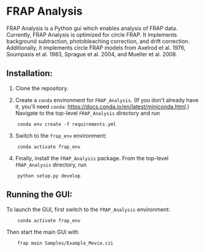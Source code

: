 # FRAP Analysis
FRAP Analysis is a Python gui which enables analysis of FRAP data. Currently, FRAP Analysis is optimized for circle FRAP. It implements background subtraction, photobleaching correction, and drift correction. Additionally, it implements circle FRAP models from Axelrod et al. 1976, Soumpasis et al. 1983, Sprague et al. 2004, and Mueller et al. 2008. 

## Installation:
1. Clone the repository.

2. Create a `conda` environment for `FRAP_Analysis`. (If you don't already have it, you'll need `conda`: https://docs.conda.io/en/latest/miniconda.html.) Navigate to the top-level `FRAP_Analysis` directory and run 

```
    conda env create -f requirements.yml
```

3. Switch to the `frap_env` environment:

```
    conda activate frap_env
```

4. Finally, install the `FRAP_Analysis` package. From the top-level `FRAP_Analysis` directory, run

```
    python setup.py develop
```
## Running the GUI:
To launch the GUI, first switch to the `FRAP_Analysis` environment:

```
    conda activate frap_env
```

Then start the main GUI with

```
    frap main Samples/Example_Movie.czi
```
